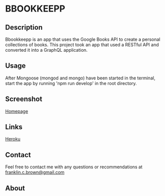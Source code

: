 # BBOOKKEEPP

## Description
Bbookkeepp is an app that uses the Google Books API to create a personal collections of books. This project took an app that used a RESTful API and converted it into a GraphQL application.

## Usage
After Mongoose (mongod and mongo) have been started in the terminal, start the app by running 'npm run develop' in the root directory.

## Screenshot
[Homepage](./client/public/bbookkeepp.png)

## Links
[Heroku]()

## Contact
Feel free to contact me with any questions or recommendations at franklin.c.brown@gmail.com

## About


